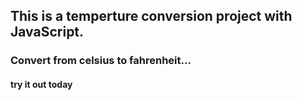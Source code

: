 ## This is a temperture conversion project with JavaScript.
### Convert from celsius to  fahrenheit... 
#### try it out today
